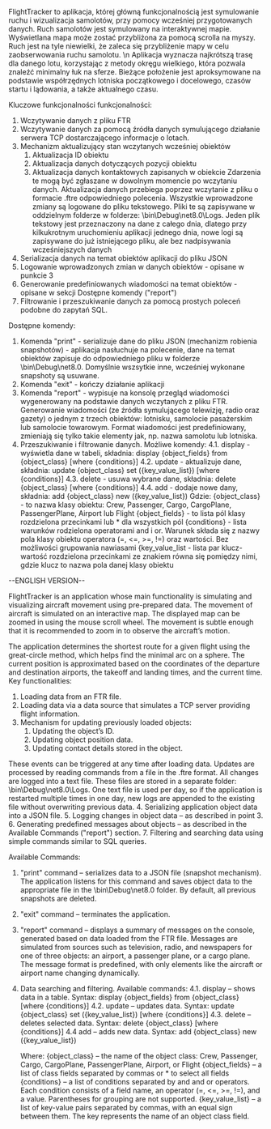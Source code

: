 FlightTracker to aplikacja, której główną funkcjonalnością jest symulowanie ruchu i wizualizacja samolotów, przy pomocy wcześniej przygotowanych danych. Ruch samolotów jest symulowany na interaktywnej mapie. Wyświetlana mapa może zostać przybliżona za pomocą scrolla na myszy. Ruch jest na tyle niewielki, że zaleca się przybliżenie mapy w celu zaobserwowania ruchu samolotu. \n
Aplikacja wyznacza najkrótszą trasę dla danego lotu, korzystając z metody okręgu wielkiego, która pozwala znaleźć minimalny łuk na sferze. Bieżące położenie jest aproksymowane na podstawie współrzędnych lotniska początkowego i docelowego, czasów startu i lądowania, a także aktualnego czasu.


Kluczowe funkcjonalności funkcjonalności:
1. Wczytywanie danych z pliku FTR
2. Wczytywanie danych za pomocą źródła danych symulującego działanie serwera TCP dostarczającego informacje o lotach. 
3. Mechanizm aktualizujący stan wczytanych wcześniej obiektów
   1. Aktualizacja ID obiektu
   2. Aktualizacja danych dotyczących pozycji obiektu
   3. Aktualizacja danych kontaktowych zapisanych w obiekcie
Zdarzenia te mogą być zgłaszane w dowolnym momencie po wczytaniu danych. Aktualizacja danych przebiega poprzez wczytanie z pliku o formacie .ftre odpowiedniego polecenia. Wszystkie wprowadzone zmiany są logowane do pliku tekstowego. Pliki te są zapisywane w oddzielnym folderze w folderze: \bin\Debug\net8.0\Logs. Jeden plik tekstowy jest przeznaczony na dane z całego dnia, dlatego przy kilkukrotnym uruchomieniu aplikacji jednego dnia, nowe logi są zapisywane do już istniejącego pliku, ale bez nadpisywania wcześniejszych danych
4. Serializacja danych na temat obiektów aplikacji do pliku JSON
5. Logowanie wprowadzonych zmian w danych obiektów - opisane w punkcie 3
6. Generowanie predefiniowanych wiadomości na temat obiektów - opisane w sekcji Dostępne komendy ("report")
7. Filtrowanie i przeszukiwanie danych za pomocą prostych poleceń podobne do zapytań SQL.


Dostępne komendy:
1.  Komenda "print" - serializuje dane do pliku JSON (mechanizm robienia snapshotów) - aplikacja nasłuchuje na polecenie, dane na temat obiektów zapisuje do odpowiedniego pliku w folderze \bin\Debug\net8.0. Domyślnie wszsytkie inne, wcześniej wykonane snapshoty są usuwane.
2.  Komenda "exit" - kończy działanie aplikacji
3.  Komenda "report" - wypisuje na konsolę przegląd wiadomości wygenerowany na podstawie danych wczytanych z pliku FTR. Generowanie wiadomości (ze źródła symulującego telewizję, radio oraz gazety) o jednym z trzech obiektów: lotnisku, samolocie pasażerskim lub samolocie towarowym. Format wiadomości jest predefiniowany, zmieniają się tylko takie elementy jak, np. nazwa samolotu lub lotniska.
4. Przeszukiwanie i filtrowanie danych. Możliwe komendy:
   4.1. display - wyświetla dane w tabeli, składnia: display {object_fields} from {object_class} [where {conditions}]
   4.2. update - aktualizuje dane, składnia: update {object_class} set ({key_value_list}) [where {conditions}]
   4.3. delete - usuwa wybrane dane, składnia: delete {object_class} [where {conditions}]
   4.4. add - dodaje nowe dany, składnia: add {object_class} new ({key_value_list})
   Gdzie:
   {object_class} - to nazwa klasy obiektu: Crew, Passenger, Cargo, CargoPlane, PassengerPlane, Airport lub Flight
   {object_fields} - to lista pól klasy rozdzielona przecinkami lub * dla wszystkich pól
   {conditions} - lista warunków rodzielona operatorami and i or. Warunek składa się z nazwy pola klasy obiektu operatora (=, <=, >=, !=) oraz wartości. Bez możliwości          grupowania nawiasami
   {key_value_list - lista par klucz-wartość rozdzielona przecinkami ze znakiem równa się pomiędzy nimi, gdzie klucz to nazwa pola danej klasy obiektu

--ENGLISH VERSION--

FlightTracker is an application whose main functionality is simulating and visualizing aircraft movement using pre-prepared data. The movement of aircraft is simulated on an interactive map. The displayed map can be zoomed in using the mouse scroll wheel. The movement is subtle enough that it is recommended to zoom in to observe the aircraft’s motion.

The application determines the shortest route for a given flight using the great-circle method, which helps find the minimal arc on a sphere. The current position is approximated based on the coordinates of the departure and destination airports, the takeoff and landing times, and the current time.
Key functionalities:

1. Loading data from an FTR file.
2. Loading data via a data source that simulates a TCP server providing flight information.
3. Mechanism for updating previously loaded objects:
   1. Updating the object’s ID.
   2. Updating object position data.
   3. Updating contact details stored in the object.
     
These events can be triggered at any time after loading data. Updates are processed by reading commands from a file in the .ftre format.
All changes are logged into a text file. These files are stored in a separate folder: \bin\Debug\net8.0\Logs. One text file is used per day, so if the application is restarted multiple times in one day, new logs are appended to the existing file without overwriting previous data.
4. Serializing application object data into a JSON file.
5. Logging changes in object data – as described in point 3.
6. Generating predefined messages about objects – as described in the Available Commands ("report") section.
7. Filtering and searching data using simple commands similar to SQL queries.

Available Commands:

1. "print" command – serializes data to a JSON file (snapshot mechanism). The application listens for this command and saves object data to the appropriate file in the \bin\Debug\net8.0 folder. By default, all previous snapshots are deleted.
2. "exit" command – terminates the application.
3. "report" command – displays a summary of messages on the console, generated based on data loaded from the FTR file. Messages are simulated from sources such as television, radio, and newspapers for one of three objects: an airport, a passenger plane, or a cargo plane. The message format is predefined, with only elements like the aircraft or airport name changing dynamically.
4. Data searching and filtering. Available commands:
   4.1. display – shows data in a table.
   Syntax: display {object_fields} from {object_class} [where {conditions}]
   4.2. update – updates data.
   Syntax: update {object_class} set ({key_value_list}) [where {conditions}]
   4.3. delete – deletes selected data.
   Syntax: delete {object_class} [where {conditions}]
   4.4 add – adds new data.
   Syntax: add {object_class} new ({key_value_list})
   
   Where:
   {object_class} – the name of the object class: Crew, Passenger, Cargo, CargoPlane, PassengerPlane, Airport, or Flight
   {object_fields} – a list of class fields separated by commas or * to select all fields
   {conditions} – a list of conditions separated by and and or operators. Each condition consists of a field name, an operator (=, <=, >=, !=), and a value. Parentheses for grouping are not supported.
   {key_value_list} – a list of key-value pairs separated by commas, with an equal sign between them. The key represents the name of an object class field.





